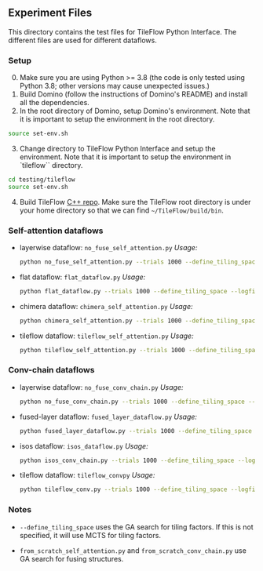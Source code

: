 ## Experiment Files

This directory contains the test files for TileFlow Python Interface.
The different files are used for different dataflows.

### Setup
0. Make sure you are using Python >= 3.8 (the code is only tested using Python 3.8; other versions may cause unexpected issues.)
1. Build Domino (follow the instructions of Domino's README) and install all the dependencies.
2. In the root directory of Domino, setup Domino's environment. Note that it is important to setup the environment in the root directory.
```sh
source set-env.sh
``` 
3. Change directory to TileFlow Python Interface and setup the environment. Note that it is important to setup the environment in `tileflow`` directory.
```sh
cd testing/tileflow
source set-env.sh
```
4. Build TileFlow [C++ repo](https://github.com/pku-liang/TileFlow). Make sure the TileFlow root directory is under your home directory so that we can find `~/TileFlow/build/bin`.

### Self-attention dataflows
- layerwise dataflow: `no_fuse_self_attention.py`
    *Usage:* 
    ```sh
    python no_fuse_self_attention.py --trials 1000 --define_tiling_space --logfile no_fuse_self_attention.log
    ```

- flat dataflow: `flat_dataflow.py`
    *Usage:* 
    ```sh
    python flat_dataflow.py --trials 1000 --define_tiling_space --logfile flat_self_attention.log --dataflow rgran
    ```

- chimera dataflow: `chimera_self_attention.py`
    *Usage:* 
    ```sh
    python chimera_self_attention.py --trials 1000 --define_tiling_space --logfile chimera_self_attention.log
    ```

- tileflow dataflow: `tileflow_self_attention.py`
    *Usage:* 
    ```sh
    python tileflow_self_attention.py --trials 1000 --define_tiling_space --logfile tileflow_self_attention.log
    ```

### Conv-chain dataflows
- layerwise dataflow: `no_fuse_conv_chain.py`
    *Usage:* 
    ```sh
    python no_fuse_conv_chain.py --trials 1000 --define_tiling_space --logfile no_fuse_conv_chain.log --layout nhwc
    ```

- fused-layer dataflow: `fused_layer_dataflow.py`
    *Usage:* 
    ```sh
    python fused_layer_dataflow.py --trials 1000 --define_tiling_space --logfile fused_layer_conv_chain.log --layout nhwc
    ```

- isos dataflow: `isos_dataflow.py`
    *Usage:* 
    ```sh
    python isos_conv_chain.py --trials 1000 --define_tiling_space --logfile isos_conv_chain.log --layout nhwc
    ```

- tileflow dataflow: `tileflow_convpy`
    *Usage:* 
    ```sh
    python tileflow_conv.py --trials 1000 --define_tiling_space --logfile tileflow_conv_chain.log --layout nhwc
    ```

### Notes
- `--define_tiling_space` uses the GA search for tiling factors. If this is not specified, it will use MCTS for tiling factors.

- `from_scratch_self_attention.py` and `from_scratch_conv_chain.py` use GA search for fusing structures.